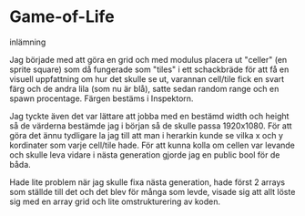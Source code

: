 # Game-of-Life
 inlämning

Jag började med att göra en grid och med modulus placera ut "celler" (en sprite square) som då fungerade som "tiles" i ett schackbräde för att få en visuell uppfattning om hur det skulle se ut, varannan cell/tile fick en svart färg och de andra lila (som nu är blå), satte sedan random range och en spawn procentage. Färgen bestäms i Inspektorn. 

Jag tyckte även det var lättare att jobba med en bestämd width och height så de värderna bestämde jag i början så de skulle passa 1920x1080. För att göra det ännu tydligare la jag till att man i herarkin kunde se vilka x och y kordinater som varje cell/tile hade. För att kunna kolla om cellen var levande och skulle leva vidare i nästa generation gjorde jag en public bool för de båda.

Hade lite problem när jag skulle fixa nästa generation, hade först 2 arrays som ställde till det och det blev för många som levde, visade sig att allt löste sig med en array grid och lite omstrukturering av koden. 

